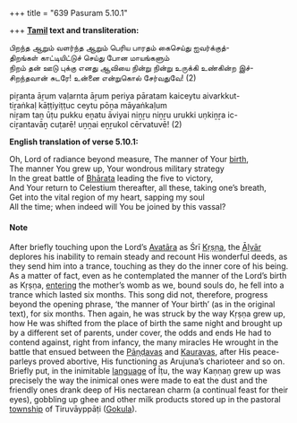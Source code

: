+++
title = "639 Pasuram 5.10.1"

+++
**[Tamil](/definition/tamil#history "show Tamil definitions") text and transliteration:**

பிறந்த ஆறும் வளர்ந்த ஆறும் பெரிய பாரதம் கைசெய்து ஐவர்க்குத்-  
திறங்கள் காட்டியிட்டுச் செய்து போன மாயங்களும்  
நிறம் தன் ஊடு புக்கு எனது ஆவியை நின்று நின்று உருக்கி உண்கின்ற இச்-  
சிறந்தவான் சுடரே! உன்னை என்றுகொல் சேர்வதுவே! (2)

piṟanta āṟum vaḷarnta āṟum periya pāratam kaiceytu aivarkkut-  
tiṟaṅkaḷ kāṭṭiyiṭṭuc ceytu pōṉa māyaṅkaḷum  
niṟam taṉ ūṭu pukku eṉatu āviyai niṉṟu niṉṟu urukki uṇkiṉṟa ic-  
ciṟantavāṉ cuṭarē! uṉṉai eṉṟukol cērvatuvē! (2)

**English translation of verse 5.10.1:**

Oh, Lord of radiance beyond measure, The manner of Your [birth](/definition/birth#history "show birth definitions"),  
The manner You grew up, Your wondrous military strategy  
In the great battle of [Bhārata](/definition/bharata#vaishnavism "show Bhārata definitions") leading the five to victory,  
And Your return to Celestium thereafter, all these, taking one’s breath,  
Get into the vital region of my heart, sapping my soul  
All the time; when indeed will You be joined by this vassal?

#### Note

After briefly touching upon the Lord’s [Avatāra](/definition/avatara#vaishnavism "show Avatāra definitions") as Śrī [Kṛṣṇa](/definition/krishna#vaishnavism "show Kṛṣṇa definitions"), the [Āḻvār](/definition/aḻvar#vaishnavism "show Āḻvār definitions") deplores his inability to remain steady and recount His wonderful deeds, as they send him into a trance, touching as they do the inner core of his being. As a matter of fact, even as he contemplated the manner of the Lord’s birth as Kṛṣṇa, [entering](/definition/entering#history "show entering definitions") the mother’s womb as we, bound souls do, he fell into a trance which lasted six months. This song did not, therefore, progress beyond the opening phrase, ‘the manner of Your birth’ (as in the original text), for six months. Then again, he was struck by the way Kṛṣṇa grew up, how He was shifted from the place of birth the same night and brought up by a different set of parents, under cover, the odds and ends He had to contend against, right from infancy, the many miracles He wrought in the battle that ensued between the [Pāṇḍavas](/definition/pandava#vaishnavism "show Pāṇḍavas definitions") and [Kauravas](/definition/kauravas#vaishnavism "show Kauravas definitions"), after His peace-parleys proved abortive, His functioning as Arujuna’s charioteer and so on. Briefly put, in the inimitable [language](/definition/language#history "show language definitions") of Īṭu, the way Kaṇṇaṉ grew up was precisely the way the inimical ones were made to eat the dust and the friendly ones drank deep of His nectarean charm (a continual feast for their eyes), gobbling up ghee and other milk products stored up in the pastoral [township](/definition/township#history "show township definitions") of Tiruvāyppāṭi ([Gokula](/definition/gokula#vaishnavism "show Gokula definitions")).


